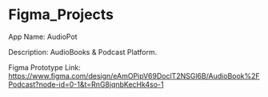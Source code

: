 # Figma_Projects

  App Name: AudioPot
  
  Description: AudioBooks & Podcast Platform.

  Figma Prototype Link:
      https://www.figma.com/design/eAmOPipV69DoclT2NSGl6B/AudioBook%2FPodcast?node-id=0-1&t=RnG8jqnbKecHk4so-1
    
